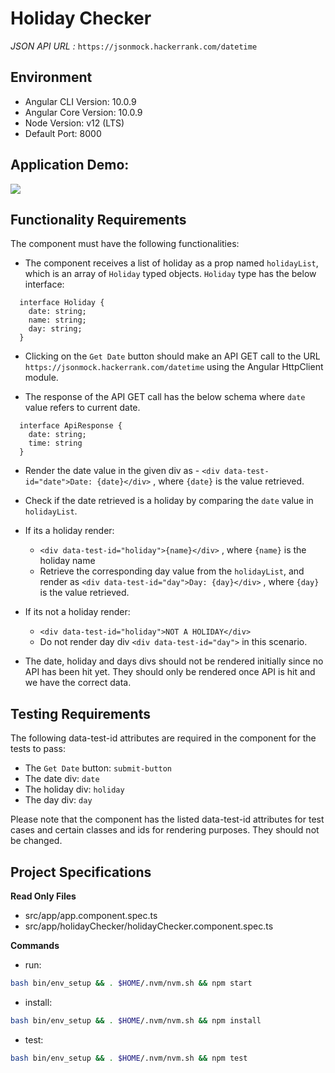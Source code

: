 # Holiday Checker

*JSON API URL :*
`https://jsonmock.hackerrank.com/datetime`

## Environment 

- Angular CLI Version: 10.0.9
- Angular Core Version: 10.0.9
- Node Version: v12 (LTS)
- Default Port: 8000

## Application Demo:

![](https://hrcdn.net/s3_pub/istreet-assets/UHR-KSRauJEUdURvFdfpug/holiday-checker.gif)

## Functionality Requirements

The component must have the following functionalities:

- The component receives a list of holiday as a prop named `holidayList`, which is an array of `Holiday` typed objects. `Holiday` type has the below interface:
```
  interface Holiday {
    date: string;
    name: string;
    day: string;
  }
```

- Clicking on the `Get Date` button should make an API GET call to the URL `https://jsonmock.hackerrank.com/datetime` using the Angular HttpClient module.

- The response of the API GET call has the below schema where `date` value refers to current date.
```
  interface ApiResponse {
    date: string;
    time: string
  }
```

- Render the date value in the given div as - `<div data-test-id="date">Date: {date}</div>` , where `{date}` is the value retrieved.

- Check if the date retrieved is a holiday by comparing the `date` value in `holidayList`.

- If its a holiday render:
  - `<div data-test-id="holiday">{name}</div>` , where `{name}` is the holiday name
  - Retrieve the corresponding day value from the `holidayList`, and render as `<div data-test-id="day">Day: {day}</div>` , where `{day}` is the value retrieved.

- If its not a holiday render:
  - `<div data-test-id="holiday">NOT A HOLIDAY</div>`
  - Do not render day div `<div data-test-id="day">` in this scenario.

- The date, holiday and days divs should not be rendered initially since no API has been hit yet. They should only be rendered once API is hit and we have the correct data.

## Testing Requirements

The following data-test-id attributes are required in the component for the tests to pass:

- The `Get Date` button: `submit-button`
- The date div: `date`
- The holiday div: `holiday`
- The day div: `day`

Please note that the component has the listed data-test-id attributes for test cases and certain classes and ids for rendering purposes. They should not be changed.

## Project Specifications

**Read Only Files**
- src/app/app.component.spec.ts
- src/app/holidayChecker/holidayChecker.component.spec.ts

**Commands**
- run: 
```bash
bash bin/env_setup && . $HOME/.nvm/nvm.sh && npm start
```
- install: 
```bash
bash bin/env_setup && . $HOME/.nvm/nvm.sh && npm install
```
- test: 
```bash
bash bin/env_setup && . $HOME/.nvm/nvm.sh && npm test
```
